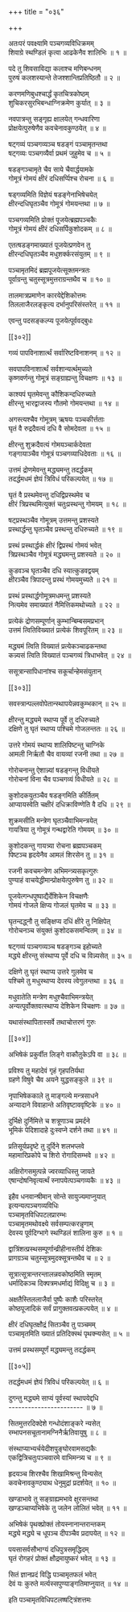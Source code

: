+++
title = "०३६"

+++

अतःपरं पवक्ष्यामि पञ्चगव्यविधिक्रमम्  
शिवाग्रे स्थण्डिलं कृत्वा आढकेनैव शालिभिः ॥ १ ॥


पदे तु शिवसाविद्या कलाश्च मणिबन्धनम्  
पुरुषं कलशस्यान्ते तेजश्शान्तिप्रतिष्ठितौ ॥ २ ॥


करणमणिबुधश्चार्द्धं कृतचित्रकोष्ठम्  
शुचिकरसुरभिबन्धाग्निक्रमेण कुर्यात् ॥ ३ ॥


नवपात्रन्तु सङ्गृह्य क्षालयेत् गन्धवारिणा  
प्रोक्षयेत्पुरुषेणैव कवचेनावकुण्ठयेत् ॥ ४ ॥


षट्गव्यं पञ्चगव्यञ्च षडङ्गं पञ्चामृतन्तथा  
षट्गव्यः पञ्चगव्यैर्वा प्रथमं जुहुमेव च ॥ ५ ॥


षडङ्गञ्चामृते चैव साये चैवार्द्धयामके  
गोमूत्रं गोमयं क्षीरं दधिसर्प्पिश्च रोचना ॥ ६ ॥


षड्गव्यमिति विज्ञेयं षडङ्गेनाभिषेचयेत्  
क्षीरन्दधिघृतञ्चैव गोमूत्रं गोमयन्तथा ॥ ७ ॥


पञ्चगव्यमिति प्रोक्तं पूजयेत्ब्रह्मपञ्चकैः  
गोमूत्रं गोमयं क्षीरं दधिसर्पिकुशोदकम् ॥ ८ ॥


एतत्षडङ्गमाख्यातं पूजयेत्प्रणवेन तु  
क्षीरन्दधिघृतञ्चैव मधुशर्क्करसंयुतम् ॥ ९ ॥


पञ्चामृतमिदं ब्रह्मपूजयेत्सूक्तमन्त्रतः  
पूर्वाग्रन्तु चतुस्सूत्रमुत्तराग्रन्तथैव च ॥ १० ॥


तालमात्रप्रमाणेन कारयेद्देशिकोत्तमः  
तिललाजैरलङ्कृत्य दर्भानुपरिसंस्तरेत् ॥ ११ ॥


एवन्तु पदसङ्कल्प्य पूजयेत्पूर्ववद्बुधः  

[[३०२]]  

गव्यं पापविनाशार्त्थं सर्वारिष्टविनाशनम् ॥ १२ ॥


सवपापविनाशार्त्थं सर्वशान्यर्त्थमुच्यते  
कृष्णवर्णन्तु गोमूत्रं सङ्ग्राह्यन्तु विचक्षणः ॥ १३ ॥


काश्यपं घृतमेवन्तु कौशिकन्दधिरुच्यते  
क्षीरन्तु भारद्वाजस्य गौतमो गोमयन्तथा ॥ १४ ॥


अगस्त्यश्चैव गोमूत्रम् ऋषयः पञ्चकीर्त्तताः  
घृतं वै रुद्रदैवत्यं दधि वै सोमदेवता ॥ १५ ॥


क्षीरन्तु शुक्रदैवत्यं गोमयञ्चार्कदेवता  
गङ्गायाञ्चैव गोमूत्रं पञ्चगव्याधिदेवताः ॥ १६ ॥


उत्तमं द्रोणमेवन्तु मद्ध्यमन्तु तदर्द्धकम्  
तदर्द्धमधमं ज्ञेयं त्रिविधं परिकल्पयेत् ॥ १७ ॥


घृतं वै प्रस्थमेवन्तु दधिद्विप्रस्थमेव च  
क्षीरं त्रिप्रस्थमित्युक्तं चतुःप्रस्थन्तु गोमयम् ॥ १८ ॥


षट्प्रस्थञ्चैव गोमूत्रम् उत्तमन्तु प्रशस्यते  
प्रस्थार्द्धन्तु घृतञ्चैव प्रस्थन्तु दधिरुच्यते ॥ १९ ॥


प्रस्थं प्रस्थार्द्धकं क्षीरं द्विप्रस्थं गोमयं भवेत्  
त्रिप्रस्थञ्चैव गोमूत्रं मद्ध्यमन्तु प्रशस्यते ॥ २० ॥


कुडवञ्च घृतञ्चैव दधि स्यात्कुडवद्वयम्  
क्षीरञ्चैव त्रिपादन्तु प्रस्थं गोमयमुच्यते ॥ २१ ॥


प्रस्थं प्रस्थार्द्धगोमूत्रमधमन्तु प्रशस्यते  
नित्यमेव समाख्यातं नैमित्तिकमथोच्यते ॥ २२ ॥


प्रत्येकं द्रोणसम्पूर्णान् कुम्भान्बिम्बसमप्रभान्  
उत्तमं त्वितिविख्यातं प्रत्येकं शिवपूरितम् ॥ २३ ॥


मद्ध्यमं त्विति विख्यातं प्रत्येकञ्चाढकन्तथा  
कन्न्यसं त्विति विख्यातं पञ्चगव्यं त्रिधाभवेत् ॥ २४ ॥


ससूत्रान्सापिधानांश्च सकूर्चान्हेमसंयुतान्  

[[३०३]]  

सवस्त्रान्पल्लवोपेतान्स्थापयेन्नवकुम्भकान् ॥ २५ ॥


क्षीरन्तु मद्ध्यमे स्थाप्य पूर्वे तु दधिरुच्यते  
दक्षिणे तु घृतं स्थाप्य पश्चिमे गोजलन्ततः ॥ २६ ॥


उत्तरे गोमयं स्थाप्य शालिपिष्टन्तु चाग्निके  
आमली निर्ऋतौ चैव वायव्यां रजनी तथा ॥ २७ ॥


गोरोचनान्तु ऐशान्न्यां षडङ्गन्तु विधीयते  
गोरोचनां विना चैव पञ्चगव्यं विधीयते ॥ २८ ॥


कुशोदकयुतञ्चैव षडङ्गमिति कीर्तितम्  
आप्यायस्वेति चक्षीरं दधिक्राविण्णेति वै दधि ॥ २९ ॥


शुक्रमसीति मन्त्रेण घृतञ्चैवाभिमन्त्रयेत्  
गायत्रिया तु गोमूत्रं गन्थद्वारेति गोमयम् ॥ ३० ॥


कुशोदकन्तु गायत्र्या रोचना ब्रह्मपञ्चकम्  
पिष्टञ्च हृदयेनैव आमलं शिरसेन तु ॥ ३१ ॥


रजनी कवचमन्त्रेण अभिमन्त्र्यसकृत्गुरुः  
पुण्याहं वाचयेद्धीमान्प्रोक्षयेत्पुरुषेण तु ॥ ३२ ॥


पूजयेत्गन्धपुष्पाद्यैर्देशिकेन विचक्षणैः  
गोमयं गोजले क्षिप्य गोजलं घृतमेव च ॥ ३३ ॥


घृतन्दद्ध्नौ तु सङ्क्षिप्य दधिं क्षीरे तु निक्षिपेत्  
गोरोचनञ्च संयुक्तं कुशोदकसमन्वितम् ॥ ३४ ॥


षट्गव्यं पञ्चगव्यञ्च षडङ्गञ्च इहोच्यते  
मद्ध्ये क्षीरन्तु संस्थाप्य पूर्वे दधि च विन्न्यसेत् ॥ ३५ ॥


दक्षिणे तु घृतं स्थाप्य उत्तरे गुलमेव च  
पश्चिमे तु मधुस्थाप्य देवस्य त्वेगुलन्तथा ॥ ३६ ॥


मधुवातेति मन्त्रेण मधुश्चैवाभिमन्त्रयेत्  
अन्यत्पूर्वोक्तवत्स्थाप्य देशिकेन विचक्षणः ॥ ३७ ॥


यथासंस्थापितास्सर्वे तथाचोत्तरणं गुरुः  

[[३०४]]  

अभिषेकं प्रकुर्वीत लिङ्गे वाकौतुकेऽपि वा ॥ ३८ ॥


प्रविश्य तु महादेवं गृहं गृहपतिर्यथा  
ग्रहणे विषुवे चैव अयने युद्धसङ्कुले ॥ ३९ ॥


नृपाभिषेककाले तु माङ्गल्ये मन्त्रसाधने  
अन्यादाने विवाहान्ते अतिवृष्टाववृष्टिके ॥ ४० ॥


दुर्भिक्षे दुर्निमित्ते च शत्रूणाञ्च प्रमर्दने  
भूमिकं पेदिशादाहे दुःस्वप्ने दर्शने तथा ॥ ४१ ॥


प्रतिसूर्यप्रदृष्टे तु दुर्दिने शलभप्लवे  
महामारिप्रकोपे च शिरो रोगादिसम्भवे ॥ ४२ ॥


अक्षिरोगसमुत्पन्ने ज्वरव्याधिस्तु जायते  
एषान्दोषनिवृत्यर्त्थं स्नापयेत्पञ्चगव्यकैः ॥ ४३ ॥


इहैव धनवान्श्रीमान् सोन्ते सायुज्यमाप्नुयात्  
इत्यन्यत्पञ्चगव्यविधिः  
पञ्चामृतविधिपटलप्रारम्भः  
पञ्चामृतमथोवक्ष्ये सर्वसम्पत्करन्नृणाम्  
देवस्य पूर्वदिग्भागे स्थण्डिलं शालिना कुरु ॥ १ ॥


द्वात्रिंशत्प्रस्थसम्पूर्णान्व्रीहीनास्तीर्य देशिकः  
प्रागग्रञ्च चतुस्सूत्रमुदक्सूत्रन्तथैव च ॥ २ ॥


सूत्रात्सूत्रान्तरन्तालन्नवकोष्ठमिति स्मृतम्  
धर्मादिकञ्च दिक्पत्रमधर्माद्यं विदिक्षु च ॥ ३ ॥


अक्षतैस्तिललाजैर्वा पुष्पैः काशैः परिस्तरेत्  
कोष्ठपूजादिकं सर्वं प्रागुक्तवत्प्रकल्पयेत् ॥ ४ ॥


क्षीरं दधिघृतक्षौद्रं सितञ्चैव तु पञ्चमम्  
पञ्चामृतमिति ख्यातं प्रतिदिक्स्थं पृथक्न्यसेत् ॥ ५ ॥


उत्तमं प्रस्थसम्पूर्णं मद्ध्यमन्तु तदर्द्धकम्  

[[३०५]]  

तदर्द्धमधमं ज्ञेयं त्रिविधं परिकल्पयेत् ॥ ६ ॥


दुगन्तु मद्ध्यमे साप्यं पूर्वस्यां स्थापयेद्दधि  
----------------------- ॥ ७ ॥


सितमुत्तरदिक्देशे गन्धोदंशाङ्करे न्यसेत्  
रम्भापनसचूतानामग्निनैर्ऋतिवायुषु ॥ ८ ॥


संस्थाप्याभ्यर्चयेदीशपुङ्घोरवामसद्यकैः  
एकद्वित्रिचतुःपञ्चवारमे वाभिमन्त्र्य च ॥ ९ ॥


हृदयञ्च शिरश्चैव शिखामिश्रन्तु विन्यसेत्  
कवचेनावकुण्ठ्याथ धेनुमुद्रां प्रदर्शयेत् ॥ १० ॥


खण्डाभावे तु सङ्ग्राह्यमभावे क्षुरसन्तथा  
खण्डञ्चाप्यभिषेके तु जलेन लोलितं भवेत् ॥ ११ ॥


अभिषेकं पृथक्प्रोक्तं तोयस्नानान्तरान्तकम्  
मद्ध्ये मद्ध्ये च धूपञ्च दीपञ्चैव प्रदापयेत् ॥ १२ ॥


पयसासर्वसौभाग्यं दधिपुत्रसमृद्धिदम्  
घृतं रोगहरं प्रोक्तं क्षौद्रमायुष्करं भवेत् ॥ १३ ॥


सितं ज्ञानप्रदं विद्धि पञ्चामृतफलं भवेत्  
देवं यः कुरुते मर्त्यस्सपुण्याङ्गतिमाप्नुयात् ॥ १४ ॥


इति पञ्चामृतविधिपटलष्षट्त्रिंशत्तमः  
